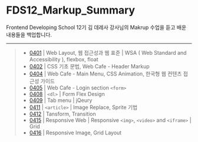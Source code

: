 # FDS12_Markup_Summary
Frontend Developing School 12기
김 데레사 강사님의 Makrup 수업을 듣고 배운 내용들을 백업합니다.

---

> - [0401](README/190401.md) | Web Layout, 웹 접근성과 웹 표준 | WSA ( Web Standard and Accessibility ), flexbox, float
> - [0402](README/190402.md) | CSS 기초 문법, Web Cafe - Header Markup
> - [0404](README/190404.md) | Web Cafe - Main Menu, CSS Animation, 한국형 웹 컨텐츠 접근성 가이드
> - [0405](README/190405.md) | Web Cafe - Login section `<form>`
> - [0408](README/190408.md) | `<dl>` | Form Flex Design
> - [0409](README/190409.md) | Tab menu | jQeury
> - [0411](README/190411.md) | `<article>` | Image Replace, Sprite 기법
> - [0412](README/190412.md) | Tansform, Transition
> - [0415](README/190415.md) | Responsive Web | Responsive `<img>`, `<video>` and `<iframe>` | Grid
> - [0416](README/190416.md) | Responsive Image, Grid Layout

